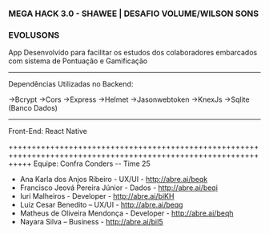 ### MEGA HACK 3.0 - SHAWEE | DESAFIO VOLUME/WILSON SONS

### EVOLUSONS

App Desenvolvido para facilitar os estudos dos colaboradores embarcados com sistema de Pontuação e Gamificação
_________________________________________________________________________________________________
Dependências Utilizadas no Backend:

->Bcrypt
->Cors
->Express
->Helmet
->Jasonwebtoken
->KnexJs
->Sqlite (Banco Dados)
________________________________________________________________________________________________
Front-End:
React Native


+++++++++++++++++++++++++++++++++++++++++++++++++++++++++++++++++++++++++++++++++++++++++++++++++++++++++++++++++
Equipe: Confra Conders -- Time 25
- Ana Karla dos Anjos Ribeiro - UX/UI - http://abre.ai/beqk 
- Francisco Jeová Pereira Júnior - Dados - http://abre.ai/beqi
- Iuri Malheiros - Developer - http://abre.ai/biKH
- Luiz Cesar Benedito – UX/UI - http://abre.ai/beqg
- Matheus de Oliveira Mendonça - Developer - http://abre.ai/beqh
- Nayara Silva – Business - http://abre.ai/biI5

